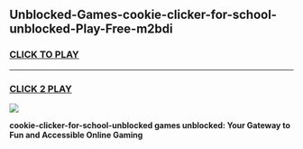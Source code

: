 
## Unblocked-Games-cookie-clicker-for-school-unblocked-Play-Free-m2bdi
<h3>
<a href="https://premium76.site?title=cookie-clicker-for-school-unblocked&ref=10A">CLICK TO PLAY</a></h3>
<hr>

<h3>
<a href="https://premium76.site?title=cookie-clicker-for-school-unblocked&ref=10A">CLICK 2 PLAY</a>
  
</h3>

<a href="https://premium76.site?title=cookie-clicker-for-school-unblocked&ref=10A"><img src="https://clearcache.store/games.png"></a>


**cookie-clicker-for-school-unblocked games unblocked: Your Gateway to Fun and Accessible Online Gaming**
